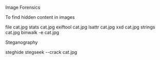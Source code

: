 
Image Forensics


To find hidden content in images

file cat.jpg
stats cat.jpg
exiftool cat.jpg
lsattr cat.jpg
xxd cat.jpg
strings cat.jpg
binwalk -e cat.jpg

Steganography

steghide
stegseek --crack cat.jpg <wordlist> <output>
